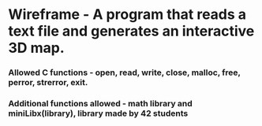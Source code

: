 # Wireframe - A program that reads a text file and generates an interactive 3D map.
### Allowed C functions - open, read, write, close, malloc, free, perror, strerror, exit.
### Additional functions allowed - math library and miniLibx(library), library made by 42 students
